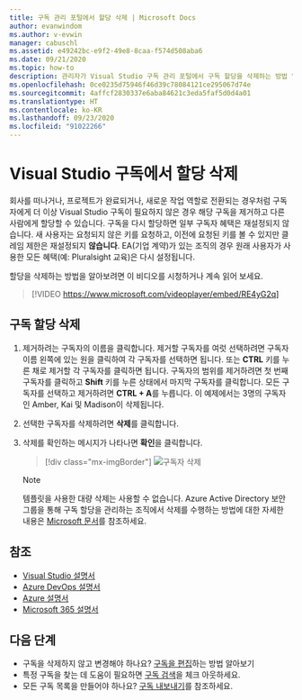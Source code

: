```yaml
---
title: 구독 관리 포털에서 할당 삭제 | Microsoft Docs
author: evanwindom
ms.author: v-evwin
manager: cabuschl
ms.assetid: e49242bc-e9f2-49e8-8caa-f574d508aba6
ms.date: 09/21/2020
ms.topic: how-to
description: 관리자가 Visual Studio 구독 관리 포털에서 구독 할당을 삭제하는 방법 알아보기
ms.openlocfilehash: 0ce0235d75946f46d39c78084121ce295067d74e
ms.sourcegitcommit: 4affcf2830337e6aba84621c3eda5faf5d0d4a01
ms.translationtype: HT
ms.contentlocale: ko-KR
ms.lasthandoff: 09/23/2020
ms.locfileid: "91022266"
---
```

# <a name="delete-assignments-in-visual-studio-subscriptions"></a>Visual Studio 구독에서 할당 삭제
회사를 떠나거나, 프로젝트가 완료되거나, 새로운 작업 역할로 전환되는 경우처럼 구독자에게 더 이상 Visual Studio 구독이 필요하지 않은 경우 해당 구독을 제거하고 다른 사람에게 할당할 수 있습니다. 구독을 다시 할당하면 일부 구독자 혜택은 재설정되지 않습니다.  새 사용자는 요청되지 않은 키를 요청하고, 이전에 요청된 키를 볼 수 있지만 클레임 제한은 재설정되지 **않습니다**.  EA(기업 계약)가 있는 조직의 경우 원래 사용자가 사용한 모든 혜택(예: Pluralsight 교육)은 다시 설정됩니다. 

할당을 삭제하는 방법을 알아보려면 이 비디오를 시청하거나 계속 읽어 보세요.  

> [!VIDEO https://www.microsoft.com/videoplayer/embed/RE4yG2q]

## <a name="delete-a-subscription-assignment"></a>구독 할당 삭제
1. 제거하려는 구독자의 이름을 클릭합니다. 제거할 구독자를 여럿 선택하려면 구독자 이름 왼쪽에 있는 원을 클릭하여 각 구독자를 선택하면 됩니다.  또는 **CTRL** 키를 누른 채로 제거할 각 구독자를 클릭하면 됩니다. 구독자의 범위를 제거하려면 첫 번째 구독자를 클릭하고 **Shift** 키를 누른 상태에서 마지막 구독자를 클릭합니다.  모든 구독자를 선택하고 제거하려면 **CTRL + A**를 누릅니다. 이 예제에서는 3명의 구독자인 Amber, Kai 및 Madison이 삭제됩니다. 
2. 선택한 구독자를 삭제하려면 **삭제**를 클릭합니다.
3. 삭제를 확인하는 메시지가 나타나면 **확인**을 클릭합니다.
   > [!div class="mx-imgBorder"]
   > ![구독자 삭제](_img/delete-license/delete-subscribers.png "삭제하려는 사용자를 선택하고 삭제를 클릭합니다. Ctrl 및 Shift 키를 사용하여 여러 구독자를 선택할 수 있습니다.")

   > [!NOTE]
   > 템플릿을 사용한 대량 삭제는 사용할 수 없습니다. Azure Active Directory 보안 그룹을 통해 구독 할당을 관리하는 조직에서 삭제를 수행하는 방법에 대한 자세한 내용은 [Microsoft 문서](assign-license-bulk.md#use-azure-active-directory-groups-to-assign-subscriptions)를 참조하세요.  

## <a name="see-also"></a>참조
- [Visual Studio 설명서](/visualstudio/)
- [Azure DevOps 설명서](/azure/devops/)
- [Azure 설명서](/azure/)
- [Microsoft 365 설명서](/microsoft-365/)

## <a name="next-steps"></a>다음 단계
- 구독을 삭제하지 않고 변경해야 하나요?  [구독을 편집](edit-license.md)하는 방법 알아보기
- 특정 구독을 찾는 데 도움이 필요하면 [구독 검색](search-license.md)을 체크 아웃하세요.
- 모든 구독 목록을 만들어야 하나요?  [구독 내보내기](exporting-subscriptions.md)를 참조하세요.